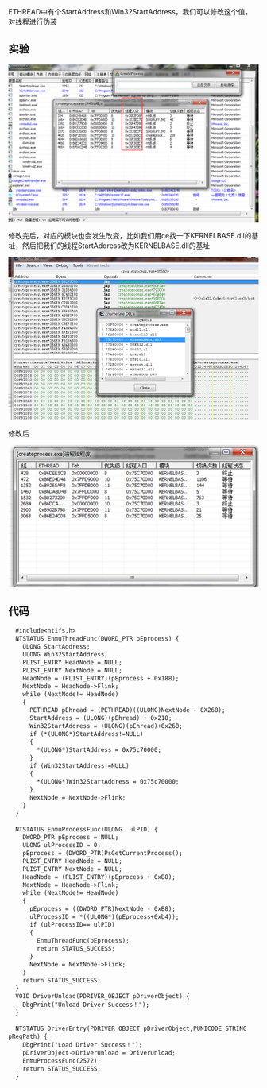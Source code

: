 ETHREAD中有个StartAddress和Win32StartAddress，我们可以修改这个值，对线程进行伪装

实验
---

![](https://raw.githubusercontent.com/Whitebird0/tuchuang/main/QQ%E6%88%AA%E5%9B%BE20220121191045.png)

修改完后，对应的模块也会发生改变，比如我们用ce找一下KERNELBASE.dll的基址，然后把我们的线程StartAddress改为KERNELBASE.dll的基址

![](https://raw.githubusercontent.com/Whitebird0/tuchuang/main/QQ%E6%88%AA%E5%9B%BE20220121195738.png)

修改后

![](https://raw.githubusercontent.com/Whitebird0/tuchuang/main/QQ%E6%88%AA%E5%9B%BE20220121195855.png)


代码
---

      #include<ntifs.h>
      NTSTATUS EnmuThreadFunc(DWORD_PTR pEprocess) {
        ULONG StartAddress;
        ULONG Win32StartAddress;
        PLIST_ENTRY	HeadNode = NULL;
        PLIST_ENTRY NextNode = NULL;
        HeadNode = (PLIST_ENTRY)(pEprocess + 0x188); 
        NextNode = HeadNode->Flink; 
        while (NextNode!= HeadNode)
        {
          PETHREAD pEhread = (PETHREAD)((ULONG)NextNode - 0X268);
          StartAddress = (ULONG)(pEhread) + 0x218;
          Win32StartAddress = (ULONG)(pEhread)+0x260;
          if (*(ULONG*)StartAddress!=NULL)
          {
            *(ULONG*)StartAddress = 0x75c70000;
          }
          if (Win32StartAddress!=NULL)
          {
            *(ULONG*)Win32StartAddress = 0x75c70000;
          }
          NextNode = NextNode->Flink;
        }
      }

      NTSTATUS EnmuProcessFunc(ULONG  ulPID) {
        DWORD_PTR pEprocess = NULL;
        ULONG ulProcessID = 0;
        pEprocess = (DWORD_PTR)PsGetCurrentProcess();
        PLIST_ENTRY HeadNode = NULL;
        PLIST_ENTRY NextNode = NULL;
        HeadNode = (PLIST_ENTRY)(pEprocess + 0xB8);
        NextNode = HeadNode->Flink;
        while (NextNode!= HeadNode)
        {
          pEprocess = ((DWORD_PTR)NextNode - 0xB8);
          ulProcessID = *((ULONG*)(pEprocess+0xb4));
          if (ulProcessID== ulPID)
          {
            EnmuThreadFunc(pEprocess);
            return STATUS_SUCCESS;
          }
          NextNode = NextNode->Flink;
        }
        return STATUS_SUCCESS;
      }
      VOID DriverUnload(PDRIVER_OBJECT pDriverObject) {
        DbgPrint("Unload Driver Success！");
      }

      NTSTATUS DriverEntry(PDRIVER_OBJECT pDriverObject,PUNICODE_STRING pRegPath) {
        DbgPrint("Load Driver Success！");
        pDriverObject->DriverUnload = DriverUnload;
        EnmuProcessFunc(2572);
        return STATUS_SUCCESS;
      }
